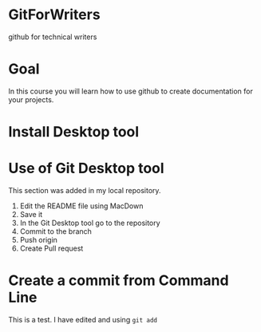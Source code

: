 # GitForWriters
github for technical writers

# Goal
In this course you will learn how to use github to create documentation for your projects. 

# Install Desktop tool

# Use of Git Desktop tool 

This section was added in my local repository.

1. Edit the README file using MacDown
2. Save it
3. In the Git Desktop tool go to the repository
4. Commit to the branch 
5. Push origin
6. Create Pull request 

# Create a commit from Command Line 


This is a test. I have edited and using `git add`



